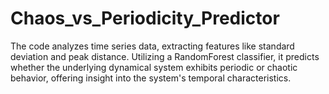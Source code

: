 # Chaos_vs_Periodicity_Predictor
The code analyzes time series data, extracting features like standard deviation and peak distance. Utilizing a RandomForest classifier, it predicts whether the underlying dynamical system exhibits periodic or chaotic behavior, offering insight into the system's temporal characteristics.

